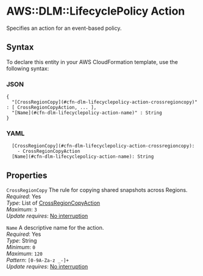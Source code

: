 # AWS::DLM::LifecyclePolicy Action<a name="aws-properties-dlm-lifecyclepolicy-action"></a>

Specifies an action for an event\-based policy\.

## Syntax<a name="aws-properties-dlm-lifecyclepolicy-action-syntax"></a>

To declare this entity in your AWS CloudFormation template, use the following syntax:

### JSON<a name="aws-properties-dlm-lifecyclepolicy-action-syntax.json"></a>

```
{
  "[CrossRegionCopy](#cfn-dlm-lifecyclepolicy-action-crossregioncopy)" : [ CrossRegionCopyAction, ... ],
  "[Name](#cfn-dlm-lifecyclepolicy-action-name)" : String
}
```

### YAML<a name="aws-properties-dlm-lifecyclepolicy-action-syntax.yaml"></a>

```
  [CrossRegionCopy](#cfn-dlm-lifecyclepolicy-action-crossregioncopy): 
    - CrossRegionCopyAction
  [Name](#cfn-dlm-lifecyclepolicy-action-name): String
```

## Properties<a name="aws-properties-dlm-lifecyclepolicy-action-properties"></a>

`CrossRegionCopy`  <a name="cfn-dlm-lifecyclepolicy-action-crossregioncopy"></a>
The rule for copying shared snapshots across Regions\.  
*Required*: Yes  
*Type*: List of [CrossRegionCopyAction](aws-properties-dlm-lifecyclepolicy-crossregioncopyaction.md)  
*Maximum*: `3`  
*Update requires*: [No interruption](https://docs.aws.amazon.com/AWSCloudFormation/latest/UserGuide/using-cfn-updating-stacks-update-behaviors.html#update-no-interrupt)

`Name`  <a name="cfn-dlm-lifecyclepolicy-action-name"></a>
A descriptive name for the action\.  
*Required*: Yes  
*Type*: String  
*Minimum*: `0`  
*Maximum*: `120`  
*Pattern*: `[0-9A-Za-z _-]+`  
*Update requires*: [No interruption](https://docs.aws.amazon.com/AWSCloudFormation/latest/UserGuide/using-cfn-updating-stacks-update-behaviors.html#update-no-interrupt)